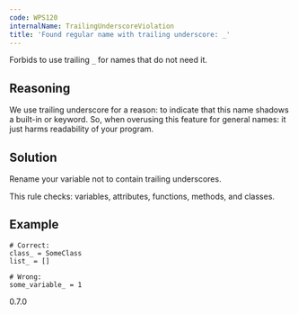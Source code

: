```yaml
---
code: WPS120
internalName: TrailingUnderscoreViolation
title: 'Found regular name with trailing underscore: _'
---
```


Forbids to use trailing `_` for names that do not need it.

## Reasoning
We use trailing underscore for a reason: to indicate that this name
shadows a built-in or keyword. So, when overusing this feature for
general names: it just harms readability of your program.

## Solution
Rename your variable not to contain trailing underscores.

This rule checks: variables, attributes, functions, methods, and
classes.

## Example

    # Correct:
    class_ = SomeClass
    list_ = []
    
    # Wrong:
    some_variable_ = 1

<div class="versionadded">

0.7.0

</div>